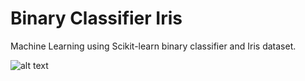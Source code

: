 # Binary Classifier Iris

Machine Learning using Scikit-learn binary classifier and Iris dataset.

![alt text](https://i.ibb.co/Wk0Mt4p/binary.jpg)
